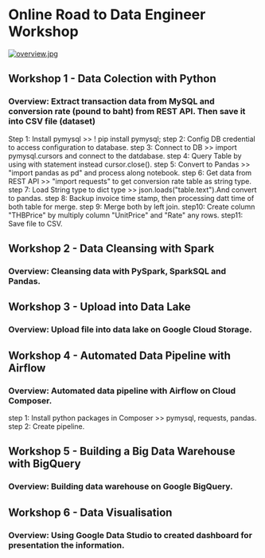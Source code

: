 # Online Road to Data Engineer Workshop

[![overview.jpg](https://i.postimg.cc/vDFc0mtr/overview.jpg)](https://postimg.cc/jncx5t92)

## Workshop 1 - Data Colection with Python
### Overview: Extract transaction data from MySQL and conversion rate (pound to baht) from REST API. Then save it into CSV file (dataset)
Step 1: Install pymysql >> ! pip install pymysql;
step 2: Config DB credential to access configuration to database.
step 3: Connect to DB >> import pymysql.cursors and connect to the datdabase.
step 4: Query Table by using with statement instead cursor.close().
step 5: Convert to Pandas >> "import pandas as pd" and process along notebook.
step 6: Get data from REST API >> "import requests" to get conversion rate table as string type.
step 7: Load String type to dict type >> json.loads("table.text").And convert to pandas.
step 8: Backup invoice time stamp, then processing datt time of both table for merge.
step 9: Merge both by left join.
step10: Create column "THBPrice" by multiply column "UnitPrice" and "Rate" any rows.
step11: Save file to CSV.

## Workshop 2 - Data Cleansing with Spark
### Overview: Cleansing data with PySpark, SparkSQL and Pandas.

## Workshop 3 - Upload into Data Lake
### Overview: Upload file into data lake on Google Cloud Storage.

## Workshop 4 - Automated Data Pipeline with Airflow
### Overview: Automated data pipeline with Airflow on Cloud Composer.
step 1: Install python packages in Composer >> pymysql, requests, pandas.
step 2: Create pipeline.

## Workshop 5 - Building a Big Data Warehouse with BigQuery
### Overview: Building data warehouse on Google BigQuery.

## Workshop 6 - Data Visualisation
### Overview: Using Google Data Studio to created dashboard for presentation the information.